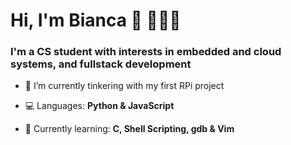 <h1>Hi, I'm Bianca 👋 👩🏽‍💻</h1>
<h3>I'm a CS student with interests in embedded and cloud systems, and fullstack development</h3>

- 🔭 I’m currently tinkering with my first RPi project

- 💻 Languages: **Python & JavaScript**

- 🌱 Currently learning: **C, Shell Scripting, gdb & Vim**

<!-- ⚡ Fun fact: I am on a quest to try every type of dumpling from around the 🌎 -->

